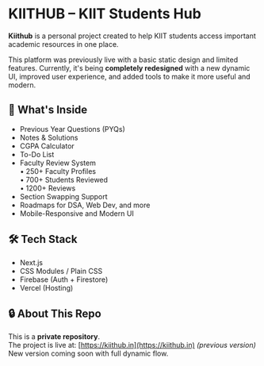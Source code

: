 # KIITHUB – KIIT Students Hub

**Kiithub** is a personal project created to help KIIT students access important academic resources in one place.

This platform was previously live with a basic static design and limited features. Currently, it's being **completely redesigned** with a new dynamic UI, improved user experience, and added tools to make it more useful and modern.

## 🚀 What's Inside

- Previous Year Questions (PYQs)
- Notes & Solutions
- CGPA Calculator
- To-Do List
- Faculty Review System  
  • 250+ Faculty Profiles  
  • 700+ Students Reviewed  
  • 1200+ Reviews  
- Section Swapping Support
- Roadmaps for DSA, Web Dev, and more
- Mobile-Responsive and Modern UI

## 🛠 Tech Stack

- Next.js
- CSS Modules / Plain CSS
- Firebase (Auth + Firestore)
- Vercel (Hosting)

## 🔒 About This Repo

This is a **private repository**.  
The project is live at: [https://kiithub.in](https://kiithub.in) *(previous version)*  
New version coming soon with full dynamic flow.
